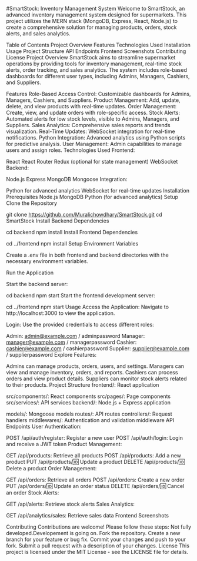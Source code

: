 #SmartStock: Inventory Management System
Welcome to SmartStock, an advanced inventory management system designed for supermarkets. This project utilizes the MERN stack (MongoDB, Express, React, Node.js) to create a comprehensive solution for managing products, orders, stock alerts, and sales analytics.

Table of Contents
Project Overview
Features
Technologies Used
Installation
Usage
Project Structure
API Endpoints
Frontend Screenshots
Contributing
License
Project Overview
SmartStock aims to streamline supermarket operations by providing tools for inventory management, real-time stock alerts, order tracking, and sales analytics. The system includes role-based dashboards for different user types, including Admins, Managers, Cashiers, and Suppliers.

Features
Role-Based Access Control: Customizable dashboards for Admins, Managers, Cashiers, and Suppliers.
Product Management: Add, update, delete, and view products with real-time updates.
Order Management: Create, view, and update orders with role-specific access.
Stock Alerts: Automated alerts for low stock levels, visible to Admins, Managers, and Suppliers.
Sales Analytics: Comprehensive sales reports and trends visualization.
Real-Time Updates: WebSocket integration for real-time notifications.
Python Integration: Advanced analytics using Python scripts for predictive analysis.
User Management: Admin capabilities to manage users and assign roles.
Technologies Used
Frontend:

React
React Router
Redux (optional for state management)
WebSocket
Backend:

Node.js
Express
MongoDB
Mongoose
Integration:

Python for advanced analytics
WebSocket for real-time updates
Installation
Prerequisites
Node.js
MongoDB
Python (for advanced analytics)
Setup
Clone the Repository
 
git clone https://github.com/Muralichowdhary/SmartStock.git
cd SmartStock
Install Backend Dependencies

 
cd backend
npm install
Install Frontend Dependencies

 
cd ../frontend
npm install
Setup Environment Variables

Create a .env file in both frontend and backend directories with the necessary environment variables.

Run the Application

Start the backend server:

 
cd backend
npm start
Start the frontend development server:
 
cd ../frontend
npm start
Usage
Access the Application: Navigate to http://localhost:3000 to view the application.

Login: Use the provided credentials to access different roles:

Admin: admin@example.com / adminpassword
Manager: manager@example.com / managerpassword
Cashier: cashier@example.com / cashierpassword
Supplier: supplier@example.com / supplierpassword
Explore Features:

Admins can manage products, orders, users, and settings.
Managers can view and manage inventory, orders, and reports.
Cashiers can process orders and view product details.
Suppliers can monitor stock alerts related to their products.
Project Structure
frontend/: React application

src/components/: React components
src/pages/: Page components
src/services/: API services
backend/: Node.js + Express application

models/: Mongoose models
routes/: API routes
controllers/: Request handlers
middlewares/: Authentication and validation middleware
API Endpoints
User Authentication:

POST /api/auth/register: Register a new user
POST /api/auth/login: Login and receive a JWT token
Product Management:

GET /api/products: Retrieve all products
POST /api/products: Add a new product
PUT /api/products/:id: Update a product
DELETE /api/products/:id: Delete a product
Order Management:

GET /api/orders: Retrieve all orders
POST /api/orders: Create a new order
PUT /api/orders/:id: Update an order status
DELETE /api/orders/:id: Cancel an order
Stock Alerts:

GET /api/alerts: Retrieve stock alerts
Sales Analytics:

GET /api/analytics/sales: Retrieve sales data
Frontend Screenshots

Contributing
Contributions are welcome! Please follow these steps:
Not fully developed.Developement is going on.
Fork the repository.
Create a new branch for your feature or bug fix.
Commit your changes and push to your fork.
Submit a pull request with a description of your changes.
License
This project is licensed under the MIT License - see the LICENSE file for details.
